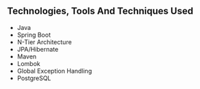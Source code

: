 ## Technologies, Tools And Techniques Used
- Java
- Spring Boot
- N-Tier Architecture
- JPA/Hibernate
- Maven
- Lombok
- Global Exception Handling
- PostgreSQL
